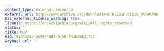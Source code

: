 ```yaml
---
content_type: external-resource
external_url: http://www.archive.org/download/MITRES21F.01S10_KATAKANA_EXERCISES/3c8.mov
has_external_license_warning: true
license: https://en.wikipedia.org/wiki/All_rights_reserved
status: ''
title: MOV
uid: 99cd3215-5089-4a8a-b768-f426881d17cc
wayback_url: ''
---
```

